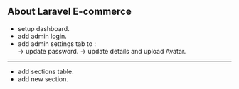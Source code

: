 
## About Laravel E-commerce

-   setup dashboard.
-   add admin login.
-   add admin settings tab to :  
    ->  update password. 
    ->  update details and upload Avatar. 

--------------------

-   add sections table.
-   add new section.
